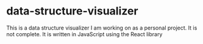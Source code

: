 # data-structure-visualizer
This is a data structure visualizer I️ am working on as a personal project. It is not complete.
It is written in JavaScript using the React library
